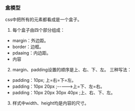### 盒模型

css中把所有的元素都看成是一个盒子。
1. 每个盒子由四个部分组成：
- margin：外边距。
- border：边框。
- pdaaing：内边距。
- 内容
2. margin、padding设置的顺序是上、右、下、左。
三种写法：
- padding：10px; 上=右=下=左。
- padding：10px 20px ;----->上=下、左=右。
- padding：10px 20px 30px 40px ;上、右、下、左。
3. 样式中width、height均是内容的尺寸。


